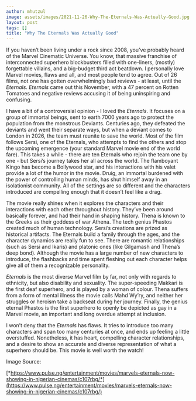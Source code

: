 ```yaml
---
author: mhutzul
image: assets/images/2021-11-26-Why-The-Eternals-Was-Actually-Good.jpg
layout: post
tags: []
title: "Why The Eternals Was Actually Good"
---
```


If you haven’t been living under a rock since 2008, you’ve probably
heard of the Marvel Cinematic Universe. You know, that massive franchise
of interconnected superhero blockbusters filled with one-liners,
(mostly) forgettable villains, and a big-budget third act beatdown. I
personally love Marvel movies, flaws and all, and most people tend to
agree. Out of 26 films, not one has gotten overwhelmingly bad reviews -
at least, until the *Eternals*. *Eternals* came out this November, with
a 47 percent on Rotten Tomatoes and negative reviews accusing it of
being uninspiring and confusing.

I have a bit of a controversial opinion - I loved the *Eternals*. It
focuses on a group of immortal beings, sent to earth 7000 years ago to
protect the population from the monstrous Deviants. Centuries ago, they
defeated the deviants and went their separate ways, but when a deviant
comes to London in 2026, the team must reunite to save the world. Most
of the film follows Sersi, one of the Eternals, who attempts to find the
others and stop the upcoming emergence (your standard Marvel movie end
of the world fare). This takes a while - there are ten Eternals who
rejoin the team one by one - but Sersi’s journey takes her all across
the world. The flamboyant Kingo has become a Bollywood star, and his
interactions with his valet provide a lot of the humor in the movie.
Druig, an immortal burdened with the power of controlling human minds,
has shut himself away in an isolationist community. All of the settings
are so different and the characters introduced are compelling enough
that it doesn’t feel like a drag.

The movie really shines when it explores the characters and their
interactions with each other throughout history. They’ve been around
basically forever, and had their hand in shaping history. Thena is known
to the Greeks as their goddess of war Athena. The tech genius Phastos
created much of human technology. Sersi’s creations are prized as
historical artifacts. The Eternals build a family through the ages, and
the character dynamics are really fun to see. There are romantic
relationships (such as Sersi and Ikaris) and platonic ones (like
Gilgamash and Thena’s deep bond). Although the movie has a large number
of new characters to introduce, the flashbacks and time spent fleshing
out each character helps give all of them a recognizable personality.

*Eternals* is the most diverse Marvel film by far, not only with regards
to ethnicity, but also disability and sexuality. The super-speeding
Makkari is the first deaf superhero, and is played by a woman of colour.
Thena suffers from a form of mental illness the movie calls Mahd Wy’ry,
and neither her struggles or heroism take a backseat during her journey.
Finally, the genius eternal Phastos is the first superhero to openly be
depicted as gay in a Marvel movie, an important and long overdue attempt
at inclusion.

I won’t deny that the *Eternals* has flaws. It tries to introduce too
many characters and span too many centuries at once, and ends up feeling
a little overstuffed. Nonetheless, it has heart, compelling character
relationships, and a desire to show an accurate and diverse
representation of what a superhero should be. This movie is well worth
the watch!

Image Source:

[*https://www.pulse.ng/entertainment/movies/marvels-eternals-now-showing-in-nigerian-cinemas/c107rbg/*](https://www.pulse.ng/entertainment/movies/marvels-eternals-now-showing-in-nigerian-cinemas/c107rbg/)

